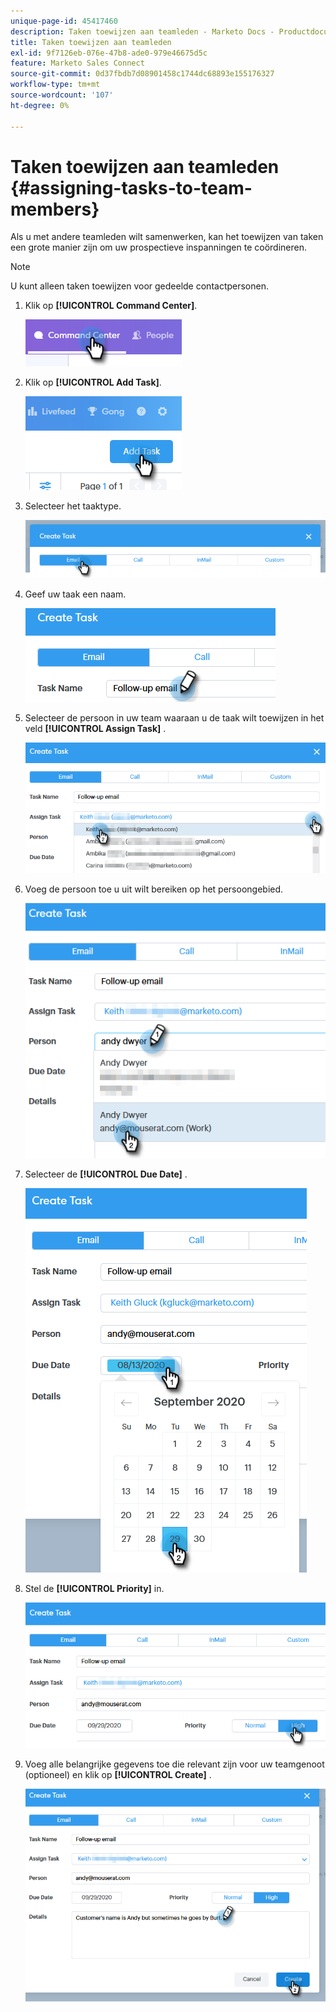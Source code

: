 ```yaml
---
unique-page-id: 45417460
description: Taken toewijzen aan teamleden - Marketo Docs - Productdocumentatie
title: Taken toewijzen aan teamleden
exl-id: 9f7126eb-076e-47b8-ade0-979e46675d5c
feature: Marketo Sales Connect
source-git-commit: 0d37fbdb7d08901458c1744dc68893e155176327
workflow-type: tm+mt
source-wordcount: '107'
ht-degree: 0%

---
```


# Taken toewijzen aan teamleden {#assigning-tasks-to-team-members}

Als u met andere teamleden wilt samenwerken, kan het toewijzen van taken een grote manier zijn om uw prospectieve inspanningen te coördineren.

>[!NOTE]
>
>U kunt alleen taken toewijzen voor gedeelde contactpersonen.

1. Klik op **[!UICONTROL Command Center]**.

   ![](assets/one-1.png)

1. Klik op **[!UICONTROL Add Task]**.

   ![](assets/two-1.png)

1. Selecteer het taaktype.

   ![](assets/three-1.png)

1. Geef uw taak een naam.

   ![](assets/four-1.png)

1. Selecteer de persoon in uw team waaraan u de taak wilt toewijzen in het veld **[!UICONTROL Assign Task]** .

   ![](assets/five.png)

1. Voeg de persoon toe u uit wilt bereiken op het persoongebied.

   ![](assets/six.png)

1. Selecteer de **[!UICONTROL Due Date]** .

   ![](assets/seven.png)

1. Stel de **[!UICONTROL Priority]** in.

   ![](assets/eight.png)

1. Voeg alle belangrijke gegevens toe die relevant zijn voor uw teamgenoot (optioneel) en klik op **[!UICONTROL Create]** .

   ![](assets/nine.png)
